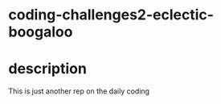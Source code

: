 # coding-challenges2-eclectic-boogaloo

# description
This is just another rep on the daily coding

